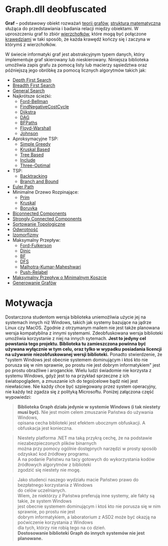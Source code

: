 # Graph.dll deobfuscated
**Graf** – podstawowy obiekt rozważań [teorii grafów](https://pl.wikipedia.org/wiki/Teoria_graf%C3%B3w "Teoria grafów"), [struktura matematyczna](https://pl.wikipedia.org/wiki/Struktura_matematyczna "Struktura matematyczna") służąca do przedstawiania i badania relacji między obiektami. W uproszczeniu graf to zbiór [wierzchołków](https://pl.wikipedia.org/wiki/Wierzcho%C5%82ek_(teoria_graf%C3%B3w) "Wierzchołek (teoria grafów)"), które mogą być połączone [krawędziami](https://pl.wikipedia.org/wiki/Kraw%C4%99d%C5%BA_grafu "Krawędź grafu") w taki sposób, że każda krawędź kończy się i zaczyna w którymś z wierzchołków.

W świecie informatyki graf jest abstrakcyjnym typem danych, który implementuje graf skierowany lub nieskierowany. Niniejsza biblioteka umożliwia zapis grafu za pomocą listy lub macierzy sąsiedztwa oraz późniejszą jego obróbkę za pomocą licznych algorytmów takich jak:
- [Depth First Search](https://github.com/tomasz-herman/Graph.dll/blob/master/ASD/Graphs/DFSGraphExtender.cs#L53 "DFSGraphExtender.cs")
- [Breadth First Search](https://github.com/tomasz-herman/Graph.dll/blob/master/ASD/Graphs/GeneralSearchGraphExtender.cs#L60 "GeneralSearchGraphExtender.cs")
- [General Search](https://github.com/tomasz-herman/Graph.dll/blob/master/ASD/Graphs/GeneralSearchGraphExtender.cs#L60 "GeneralSearchGraphExtender.cs")
- Najkrótsze ścieżki:
  - [Ford-Bellman](https://github.com/tomasz-herman/Graph.dll/blob/master/ASD/Graphs/ShortestPathsGraphExtender.cs#L33 "ShortestPathsGraphExtender.cs")
  - [FindNegativeCostCycle](https://github.com/tomasz-herman/Graph.dll/blob/master/ASD/Graphs/ShortestPathsGraphExtender.cs#L163 "ShortestPathsGraphExtender.cs")
  - [Dijkstra](https://github.com/tomasz-herman/Graph.dll/blob/master/ASD/Graphs/ShortestPathsGraphExtender.cs#L223 "ShortestPathsGraphExtender.cs")
  - [DAG](https://github.com/tomasz-herman/Graph.dll/blob/master/ASD/Graphs/ShortestPathsGraphExtender.cs#L279 "ShortestPathsGraphExtender.cs")
  - [BFPaths](https://github.com/tomasz-herman/Graph.dll/blob/master/ASD/Graphs/ShortestPathsGraphExtender.cs#L321 "ShortestPathsGraphExtender.cs")
  - [Floyd-Warshall](https://github.com/tomasz-herman/Graph.dll/blob/ASD/Graphs/master/ShortestPathsGraphExtender.cs#L357 "ShortestPathsGraphExtender.cs")
  - [Johnson](https://github.com/tomasz-herman/Graph.dll/blob/master/ASD/Graphs/ShortestPathsGraphExtender.cs#L489 "ShortestPathsGraphExtender.cs")
- Aproksymacyjne TSP:
  - [Simple Greedy](https://github.com/tomasz-herman/Graph.dll/blob/master/ASD/Graphs/AproxTSPGraphExtender.cs#L27 "AproxTSPGraphExtender.cs")
  - [Kruskal Based](https://github.com/tomasz-herman/Graph.dll/blob/master/ASD/Graphs/AproxTSPGraphExtender.cs#L75 "AproxTSPGraphExtender.cs")
  - [Tree Based](https://github.com/tomasz-herman/Graph.dll/blob/master/ASD/Graphs/AproxTSPGraphExtender.cs#L141 "AproxTSPGraphExtender.cs")
  - [Include](https://github.com/tomasz-herman/Graph.dll/blob/master/ASD/Graphs/AproxTSPGraphExtender.cs#L216 "AproxTSPGraphExtender.cs")
  - [Three-Optimal](https://github.com/tomasz-herman/Graph.dll/blob/master/ASD/Graphs/AproxTSPGraphExtender.cs#L357 "AproxTSPGraphExtender.cs")
- TSP:
  - [Backtracking](https://github.com/tomasz-herman/Graph.dll/blob/master/ASD/Graphs/BacktrackingTSPGraphExtender.cs#L32 "BacktrackingTSPGraphExtender.cs")
  - [Branch and Bound](https://github.com/tomasz-herman/Graph.dll/blob/master/ASD/Graphs/BranchAndBoundTSPGraphExtender.cs#L31 "BranchAndBoundTSPGraphExtender.cs")
- [Euler Path](https://github.com/tomasz-herman/Graph.dll/blob/master/ASD/Graphs/EulerPathGraphExtender.cs#L26 "EulerPathGraphExtender.cs")
- Minimalne Drzewo Rozpinające:
  - [Prim](https://github.com/tomasz-herman/Graph.dll/blob/master/ASD/Graphs/MSTGraphExtender.cs#L29 "MSTGraphExtender.cs")
  - [Kruskal](https://github.com/tomasz-herman/Graph.dll/blob/master/ASD/Graphs/MSTGraphExtender.cs#L66 "MSTGraphExtender.cs")
  - [Boruvka](https://github.com/tomasz-herman/Graph.dll/blob/master/ASD/Graphs/MSTGraphExtender.cs#L112 "MSTGraphExtender.cs")
- [Biconnected Components](https://github.com/tomasz-herman/Graph.dll/blob/master/ASD/Graphs/BiconnectedGraphExtender.cs#L27 "BiconnectedGraphExtender.cs")
- [Strongly Connected Components](https://github.com/tomasz-herman/Graph.dll/blob/master/ASD/Graphs/SCCGraphExtender.cs#L10 "SCCGraphExtender.cs")
- [Sortowanie Topologiczne](https://github.com/tomasz-herman/Graph.dll/blob/master/ASD/Graphs/GraphHelperExtender.cs#L129 "GraphHelperExtender.cs")
- [Odwrotność](https://github.com/tomasz-herman/Graph.dll/blob/master/ASD/Graphs/SCCGraphExtender.cs#L25 "SCCGraphExtender.cs")
- [Izomorfizmy](https://github.com/tomasz-herman/Graph.dll/blob/master/ASD/Graphs/IsomorphismGraphExtender.cs#L11 "IsomorphismGraphExtender.cs")
- Maksymalny Przepływ:
  - [Ford-Fulkerson](https://github.com/tomasz-herman/Graph.dll/blob/master/ASD/Graphs/MaxFlowGraphExtender.cs#L50 "MaxFlowGraphExtender.cs")
  - [Dinic](https://github.com/tomasz-herman/Graph.dll/blob/master/ASD/Graphs/MaxFlowGraphExtender.cs#L218 "MaxFlowGraphExtender.cs")
  - [BF](https://github.com/tomasz-herman/Graph.dll/blob/master/ASD/Graphs/MaxFlowGraphExtender.cs#L128 "MaxFlowGraphExtender.cs")
  - [DFS](https://github.com/tomasz-herman/Graph.dll/blob/master/ASD/Graphs/MaxFlowGraphExtender.cs#L336 "MaxFlowGraphExtender.cs")
  - [Malhotra-Kumar-Maheshwari](https://github.com/tomasz-herman/Graph.dll/blob/master/ASD/Graphs/MaxFlowGraphExtender.cs#L278 "MaxFlowGraphExtender.cs")
  - [Push-Relabel](https://github.com/tomasz-herman/Graph.dll/blob/master/ASD/Graphs/MaxFlowGraphExtender.cs#L514 "MaxFlowGraphExtender.cs")
- [Maksymalny Przepływ o Minimalnym Koszcie](https://github.com/tomasz-herman/Graph.dll/blob/master/ASD/Graphs/MinCostGraphExtender.cs#L51 "MinCostGraphExtender.cs")
- [Generowanie Grafów](https://github.com/tomasz-herman/Graph.dll/blob/master/ASD/Graphs/RandomGraphGenerator.cs#L11 "RandomGraphGenerator.cs")

# Motywacja

Dostarczona studentom wersja biblioteka uniemożliwia użycie jej na systemach innych niż Windows, takich jak systemy bazujące na jądrze Linux czy MacOS. Zgodnie z otrzymanym mailem nie jest także planowana wersja kompatybilna z innymi systemami. Zdeobfuskowana wersja biblioteki umożliwia korzystanie z niej na innych sytemach. **Jest to jedyny cel powstania tego projektu. Biblioteka tu zamieszczona powinna być używana wyłącznie w tym celu, oraz tylko w wypadku posiadania licencji na używanie niezobfuskowanej wersji biblioteki.** Ponadto stwierdzenie, że "system Windows jest obecnie systemem dominującym i ktoś kto nie porusza się w nim sprawnie, po prostu nie jest dobrym informatykiem" jest po prostu obraźliwe i aroganckie. Wielu ludzi świadomie nie korzysta z systemu Windows, gdyż jest to na przykład sprzeczne z ich światopoglądem, a zmuszanie ich do tego(celowe bądź nie) jest niewłaściwe. Nie każdy chce być szpiegowany przez system operacyjny, nie każdy też zgadza się z polityką Microsoftu. Poniżej załączona część wypowiedzi:
>**Biblioteka Graph działa jedynie w systemie Windows (i tak niestety musi być).**
Nie jest moim celem zmuszanie Państwa do używania Windows,  
opisana cecha biblioteki jest efektem ubocznym obfuskacji. A obfuskacja jest konieczna.  
  
>Niestety platforma .NET ma taką przykrą cechę, że na podstawie niezabezpieczonych plików binarnych  
można przy pomocy ogólnie dostępnych narzędzi w prosty sposób odzyskać kod źródłowy programu.  
A na podanie Państwu na tacy gotowych do wykorzystania kodów źródłowych algorytmów z biblioteki  
zgodzić się niestety nie mogę.  
  
>Jako studenci naszego wydziału macie Państwo prawo do bezpłatnego korzystania z Windows  
do celów uczelnianych.  
Wiem, że niektórzy z Państwa preferują inne systemy, ale fakty są takie, że system Windows  
jest obecnie systemem dominującym i ktoś kto nie porusza się w nim sprawnie, po prostu nie jest  
dobrym informatykiem, a laboratorium z ASD2 może być okazją na poćwiczenie korzystania z Windows  
dla tych, którzy nie robią tego na co dzień.  
**Dostosowanie biblioteki Graph do innych systemów nie jest planowane.**

